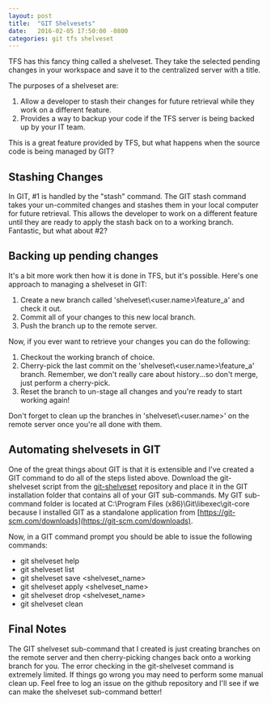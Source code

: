 ```yaml
---
layout: post
title:  "GIT Shelvesets"
date:   2016-02-05 17:50:00 -0800
categories: git tfs shelveset
---
```


TFS has this fancy thing called a shelveset.  They take the selected pending changes in your workspace and save it to the centralized server with a title.

The purposes of a shelveset are:

1. Allow a developer to stash their changes for future retrieval while they work on a different feature.
2. Provides a way to backup your code if the TFS server is being backed up by your IT team.

This is a great feature provided by TFS, but what happens when the source code is being managed by GIT?

Stashing Changes
----------------

In GIT, #1 is handled by the "stash" command.  The GIT stash command takes your un-commited changes and stashes them in your local computer for future retrieval.  This allows the developer to work on a different feature until they are ready to apply the stash back on to a working branch.  Fantastic, but what about #2?

Backing up pending changes
--------------------------

It's a bit more work then how it is done in TFS, but it's possible.  Here's one approach to managing a shelveset in GIT:

1. Create a new branch called 'shelveset\\&lt;user.name&gt;\\feature_a' and check it out.
2. Commit all of your changes to this new local branch.
3. Push the branch up to the remote server.

Now, if you ever want to retrieve your changes you can do the following:

1. Checkout the working branch of choice.
2. Cherry-pick the last commit on the 'shelveset\\&lt;user.name&gt;\\feature_a' branch.  Remember, we don't really care about history...so don't merge, just perform a cherry-pick.
3. Reset the branch to un-stage all changes and you're ready to start working again!

Don't forget to clean up the branches in 'shelveset\\&lt;user.name&gt;' on the remote server once you're all done with them.

Automating shelvesets in GIT
----------------------------

One of the great things about GIT is that it is extensible and I've created a GIT command to do all of the steps listed above.  Download the git-shelveset script from the [git-shelveset](https://github.com/mswolfe/git-shelveset) repository and place it in the GIT installation folder that contains all of your GIT sub-commands.  My GIT sub-command folder is located at C:\Program Files (x86)\Git\libexec\git-core because I installed GIT as a standalone application from [https://git-scm.com/downloads](https://git-scm.com/downloads).

Now, in a GIT command prompt you should be able to issue the following commands:

* git shelveset help
* git shelveset list
* git shelveset save <shelveset_name>
* git shelveset apply <shelveset_name>
* git shelveset drop <shelveset_name>
* git shelveset clean

Final Notes
-----------

The GIT shelveset sub-command that I created is just creating branches on the remote server and then cherry-picking changes back onto a working branch for you.  The error checking in the git-shelveset command is extremely limited.  If things go wrong you may need to perform some manual clean up.  Feel free to log an issue on the github repository and I'll see if we can make the shelveset sub-command better!
